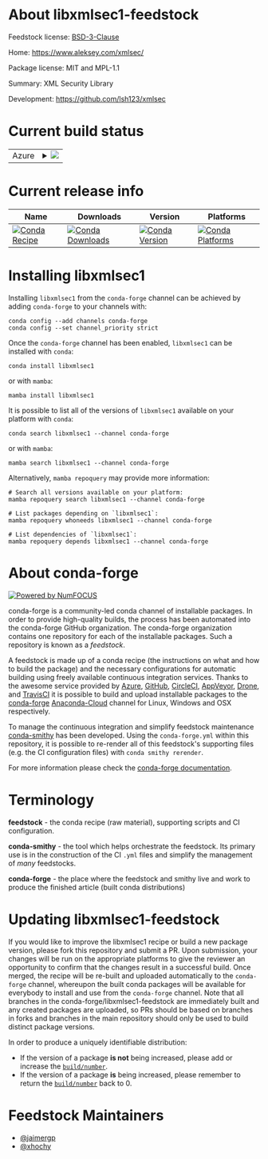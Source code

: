 About libxmlsec1-feedstock
==========================

Feedstock license: [BSD-3-Clause](https://github.com/conda-forge/libxmlsec1-feedstock/blob/main/LICENSE.txt)

Home: https://www.aleksey.com/xmlsec/

Package license: MIT and MPL-1.1

Summary: XML Security Library

Development: https://github.com/lsh123/xmlsec

Current build status
====================


<table>
    
  <tr>
    <td>Azure</td>
    <td>
      <details>
        <summary>
          <a href="https://dev.azure.com/conda-forge/feedstock-builds/_build/latest?definitionId=12067&branchName=main">
            <img src="https://dev.azure.com/conda-forge/feedstock-builds/_apis/build/status/libxmlsec1-feedstock?branchName=main">
          </a>
        </summary>
        <table>
          <thead><tr><th>Variant</th><th>Status</th></tr></thead>
          <tbody><tr>
              <td>linux_64</td>
              <td>
                <a href="https://dev.azure.com/conda-forge/feedstock-builds/_build/latest?definitionId=12067&branchName=main">
                  <img src="https://dev.azure.com/conda-forge/feedstock-builds/_apis/build/status/libxmlsec1-feedstock?branchName=main&jobName=linux&configuration=linux%20linux_64_" alt="variant">
                </a>
              </td>
            </tr><tr>
              <td>linux_aarch64</td>
              <td>
                <a href="https://dev.azure.com/conda-forge/feedstock-builds/_build/latest?definitionId=12067&branchName=main">
                  <img src="https://dev.azure.com/conda-forge/feedstock-builds/_apis/build/status/libxmlsec1-feedstock?branchName=main&jobName=linux&configuration=linux%20linux_aarch64_" alt="variant">
                </a>
              </td>
            </tr><tr>
              <td>linux_ppc64le</td>
              <td>
                <a href="https://dev.azure.com/conda-forge/feedstock-builds/_build/latest?definitionId=12067&branchName=main">
                  <img src="https://dev.azure.com/conda-forge/feedstock-builds/_apis/build/status/libxmlsec1-feedstock?branchName=main&jobName=linux&configuration=linux%20linux_ppc64le_" alt="variant">
                </a>
              </td>
            </tr><tr>
              <td>osx_64</td>
              <td>
                <a href="https://dev.azure.com/conda-forge/feedstock-builds/_build/latest?definitionId=12067&branchName=main">
                  <img src="https://dev.azure.com/conda-forge/feedstock-builds/_apis/build/status/libxmlsec1-feedstock?branchName=main&jobName=osx&configuration=osx%20osx_64_" alt="variant">
                </a>
              </td>
            </tr><tr>
              <td>osx_arm64</td>
              <td>
                <a href="https://dev.azure.com/conda-forge/feedstock-builds/_build/latest?definitionId=12067&branchName=main">
                  <img src="https://dev.azure.com/conda-forge/feedstock-builds/_apis/build/status/libxmlsec1-feedstock?branchName=main&jobName=osx&configuration=osx%20osx_arm64_" alt="variant">
                </a>
              </td>
            </tr>
          </tbody>
        </table>
      </details>
    </td>
  </tr>
</table>

Current release info
====================

| Name | Downloads | Version | Platforms |
| --- | --- | --- | --- |
| [![Conda Recipe](https://img.shields.io/badge/recipe-libxmlsec1-green.svg)](https://anaconda.org/conda-forge/libxmlsec1) | [![Conda Downloads](https://img.shields.io/conda/dn/conda-forge/libxmlsec1.svg)](https://anaconda.org/conda-forge/libxmlsec1) | [![Conda Version](https://img.shields.io/conda/vn/conda-forge/libxmlsec1.svg)](https://anaconda.org/conda-forge/libxmlsec1) | [![Conda Platforms](https://img.shields.io/conda/pn/conda-forge/libxmlsec1.svg)](https://anaconda.org/conda-forge/libxmlsec1) |

Installing libxmlsec1
=====================

Installing `libxmlsec1` from the `conda-forge` channel can be achieved by adding `conda-forge` to your channels with:

```
conda config --add channels conda-forge
conda config --set channel_priority strict
```

Once the `conda-forge` channel has been enabled, `libxmlsec1` can be installed with `conda`:

```
conda install libxmlsec1
```

or with `mamba`:

```
mamba install libxmlsec1
```

It is possible to list all of the versions of `libxmlsec1` available on your platform with `conda`:

```
conda search libxmlsec1 --channel conda-forge
```

or with `mamba`:

```
mamba search libxmlsec1 --channel conda-forge
```

Alternatively, `mamba repoquery` may provide more information:

```
# Search all versions available on your platform:
mamba repoquery search libxmlsec1 --channel conda-forge

# List packages depending on `libxmlsec1`:
mamba repoquery whoneeds libxmlsec1 --channel conda-forge

# List dependencies of `libxmlsec1`:
mamba repoquery depends libxmlsec1 --channel conda-forge
```


About conda-forge
=================

[![Powered by
NumFOCUS](https://img.shields.io/badge/powered%20by-NumFOCUS-orange.svg?style=flat&colorA=E1523D&colorB=007D8A)](https://numfocus.org)

conda-forge is a community-led conda channel of installable packages.
In order to provide high-quality builds, the process has been automated into the
conda-forge GitHub organization. The conda-forge organization contains one repository
for each of the installable packages. Such a repository is known as a *feedstock*.

A feedstock is made up of a conda recipe (the instructions on what and how to build
the package) and the necessary configurations for automatic building using freely
available continuous integration services. Thanks to the awesome service provided by
[Azure](https://azure.microsoft.com/en-us/services/devops/), [GitHub](https://github.com/),
[CircleCI](https://circleci.com/), [AppVeyor](https://www.appveyor.com/),
[Drone](https://cloud.drone.io/welcome), and [TravisCI](https://travis-ci.com/)
it is possible to build and upload installable packages to the
[conda-forge](https://anaconda.org/conda-forge) [Anaconda-Cloud](https://anaconda.org/)
channel for Linux, Windows and OSX respectively.

To manage the continuous integration and simplify feedstock maintenance
[conda-smithy](https://github.com/conda-forge/conda-smithy) has been developed.
Using the ``conda-forge.yml`` within this repository, it is possible to re-render all of
this feedstock's supporting files (e.g. the CI configuration files) with ``conda smithy rerender``.

For more information please check the [conda-forge documentation](https://conda-forge.org/docs/).

Terminology
===========

**feedstock** - the conda recipe (raw material), supporting scripts and CI configuration.

**conda-smithy** - the tool which helps orchestrate the feedstock.
                   Its primary use is in the construction of the CI ``.yml`` files
                   and simplify the management of *many* feedstocks.

**conda-forge** - the place where the feedstock and smithy live and work to
                  produce the finished article (built conda distributions)


Updating libxmlsec1-feedstock
=============================

If you would like to improve the libxmlsec1 recipe or build a new
package version, please fork this repository and submit a PR. Upon submission,
your changes will be run on the appropriate platforms to give the reviewer an
opportunity to confirm that the changes result in a successful build. Once
merged, the recipe will be re-built and uploaded automatically to the
`conda-forge` channel, whereupon the built conda packages will be available for
everybody to install and use from the `conda-forge` channel.
Note that all branches in the conda-forge/libxmlsec1-feedstock are
immediately built and any created packages are uploaded, so PRs should be based
on branches in forks and branches in the main repository should only be used to
build distinct package versions.

In order to produce a uniquely identifiable distribution:
 * If the version of a package **is not** being increased, please add or increase
   the [``build/number``](https://docs.conda.io/projects/conda-build/en/latest/resources/define-metadata.html#build-number-and-string).
 * If the version of a package **is** being increased, please remember to return
   the [``build/number``](https://docs.conda.io/projects/conda-build/en/latest/resources/define-metadata.html#build-number-and-string)
   back to 0.

Feedstock Maintainers
=====================

* [@jaimergp](https://github.com/jaimergp/)
* [@xhochy](https://github.com/xhochy/)

